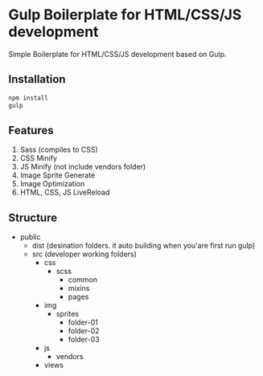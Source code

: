 # Gulp Boilerplate for HTML/CSS/JS development
Simple Boilerplate for HTML/CSS/JS development based on Gulp.

## Installation
```bash
npm install
gulp
```

## Features
1. Sass (compiles to CSS)
2. CSS Minify
3. JS Minify (not include vendors folder)
4. Image Sprite Generate
5. Image Optimization
6. HTML, CSS, JS LiveReload

## Structure
* public
    * dist (desination folders. it auto building when you'are first run gulp)
    * src (developer working folders)
        * css
            * scss
                * common
                * mixins
                * pages
        * img
            * sprites
                * folder-01
                * folder-02
                * folder-03
        * js
            * vendors
        * views
